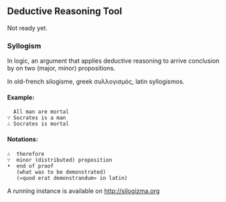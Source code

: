## Deductive Reasoning Tool

Not ready yet.

### Syllogism

In logic, an argument that applies deductive reasoning to arrive conclusion 
by on two (major, minor) propositions.

In old-french silogisme, greek συλλογισμός, latin syllogismos.

#### Example:

      All man are mortal
    ∵ Socrates is a man
    ∴ Socrates is mortal

#### Notations:

    ∴  therefore
    ∵  minor (distributed) proposition
    •  end of proof
       (what was to be demonstrated)
       («quod erat demonstrandum» in latin)
    
A running instance is available on http://silogizma.org
